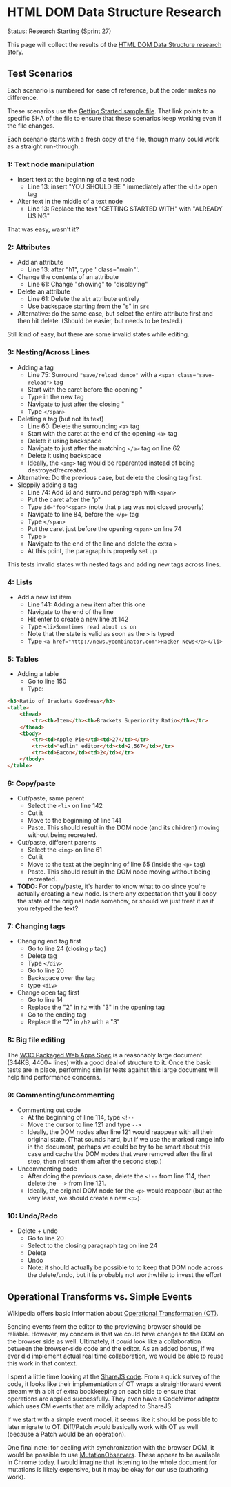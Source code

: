# HTML DOM Data Structure Research #

Status: Research Starting (Sprint 27)

This page will collect the results of the [HTML DOM Data Structure research story](https://trello.com/card/5-research-data-structure-for-html-dom-edit-mapping/4f90a6d98f77505d7940ce88/844).

## Test Scenarios ##

Each scenario is numbered for ease of reference, but the order makes no difference.

These scenarios use the [Getting Started sample file](https://github.com/adobe/brackets/blob/f482326997f4b6e09a2640c770dbd915c81851a3/samples/root/Getting%20Started/index.html). That link points to a specific SHA of the file to ensure that these scenarios keep working even if the file changes.

Each scenario starts with a fresh copy of the file, though many could work as a straight run-through.

### 1: Text node manipulation

* Insert text at the beginning of a text node
    * Line 13: insert "YOU SHOULD BE " immediately after the `<h1>` open tag
* Alter text in the middle of a text node
    * Line 13: Replace the text "GETTING STARTED WITH" with "ALREADY USING"

That was easy, wasn't it?

### 2: Attributes

* Add an attribute
    * Line 13: after "h1", type ' class="main"'.
* Change the contents of an attribute
    * Line 61: Change "showing" to "displaying"
* Delete an attribute
    * Line 61: Delete the `alt` attribute entirely
    * Use backspace starting from the "s" in `src`
* Alternative: do the same case, but select the entire attribute first and then hit delete. (Should be easier, but needs to be tested.)

Still kind of easy, but there are some invalid states while editing.

### 3: Nesting/Across Lines

* Adding a tag
    * Line 75: Surround `"save/reload dance"` with a `<span class="save-reload">` tag
    * Start with the caret before the opening "
    * Type in the new tag
    * Navigate to just after the closing "
    * Type `</span>`
* Deleting a tag (but not its text)
    * Line 60: Delete the surrounding `<a>` tag
    * Start with the caret at the end of the opening `<a>` tag
    * Delete it using backspace
    * Navigate to just after the matching `</a>` tag on line 62
    * Delete it using backspace
    * Ideally, the `<img>` tag would be reparented instead of being destroyed/recreated.
* Alternative: Do the previous case, but delete the closing tag first.
* Sloppily adding a tag
    * Line 74: Add `id` and surround paragraph with `<span>`
    * Put the caret after the "p"
    * Type `id="foo"<span>` (note that `p` tag was not closed properly)
    * Navigate to line 84, before the `</p>` tag
    * Type `</span>`
    * Put the caret just before the opening `<span>` on line 74
    * Type `>`
    * Navigate to the end of the line and delete the extra `>`
    * At this point, the paragraph is properly set up

This tests invalid states with nested tags and adding new tags across lines.

### 4: Lists

* Add a new list item
    * Line 141: Adding a new item after this one
    * Navigate to the end of the line
    * Hit enter to create a new line at 142
    * Type `<li>Sometimes read about us on `
    * Note that the state is valid as soon as the `>` is typed
    * Type `<a href="http://news.ycombinator.com">Hacker News</a></li>`

### 5: Tables

* Adding a table
    * Go to line 150
    * Type:

```html
<h3>Ratio of Brackets Goodness</h3>
<table>
    <thead>
        <tr><th>Item</th><th>Brackets Superiority Ratio</th></tr>
    </thead>
    <tbody>
        <tr><td>Apple Pie</td><td>27</td></tr>
        <tr><td>"edlin" editor</td><td>2,567</td></tr>
        <tr><td>Bacon</td><td>2</td></tr>
    </tbody>
</table>
```

### 6: Copy/paste

* Cut/paste, same parent
    * Select the `<li>` on line 142
    * Cut it
    * Move to the beginning of line 141
    * Paste. This should result in the DOM node (and its children) moving without being recreated.
* Cut/paste, different parents
    * Select the `<img>` on line 61
    * Cut it
    * Move to the text at the beginning of line 65 (inside the `<p>` tag)
    * Paste. This should result in the DOM node moving without being recreated.
* **TODO:** For copy/paste, it's harder to know what to do since you're actually creating a new node. Is there any expectation that you'll copy the state of the original node somehow, or should we just treat it as if you retyped the text?

### 7: Changing tags

* Changing end tag first
    * Go to line 24 (closing `p` tag)
    * Delete tag
    * Type `</div>`
    * Go to line 20
    * Backspace over the tag
    * type `<div>`
* Change open tag first
    * Go to line 14
    * Replace the "2" in `h2` with "3" in the opening tag
    * Go to the ending tag
    * Replace the "2" in `/h2` with a "3"

### 8: Big file editing

The [W3C Packaged Web Apps Spec](http://www.w3.org/TR/2012/REC-widgets-20121127/) is a reasonably large document (344KB, 4400+ lines) with a good deal of structure to it. Once the basic tests are in place, performing similar tests against this large document will help find performance concerns.

### 9: Commenting/uncommenting

* Commenting out code
    * At the beginning of line 114, type `<!--`
    * Move the cursor to line 121 and type `-->`
    * Ideally, the DOM nodes after line 121 would reappear with all their original state. (That sounds hard, but if we use the marked range info in the document, perhaps we could be try to be smart about this case and cache the DOM nodes that were removed after the first step, then reinsert them after the second step.)
* Uncommenting code
    * After doing the previous case, delete the `<!--` from line 114, then delete the `-->` from line 121.
    * Ideally, the original DOM node for the `<p>` would reappear (but at the very least, we should create a new `<p>`).

### 10: Undo/Redo ###

* Delete + undo
    * Go to line 20
    * Select to the closing paragraph tag on line 24
    * Delete
    * Undo
    * Note: it should actually be possible to to keep that DOM node across the delete/undo, but it is probably not worthwhile to invest the effort

## Operational Transforms vs. Simple Events ##

Wikipedia offers basic information about [Operational Transformation (OT)](http://en.wikipedia.org/wiki/Operational_transformation).

Sending events from the editor to the previewing browser should be reliable. However, my concern is that we could have changes to the DOM on the browser side as well. Ultimately, it *could* look like a collaboration between the browser-side code and the editor. As an added bonus, if we ever did implement actual real time collaboration, we would be able to reuse this work in that context.

I spent a little time looking at the [ShareJS code](https://github.com/share/ShareJS). From a quick survey of the code, it looks like their implementation of OT wraps a straightforward event stream with a bit of extra bookkeeping on each side to ensure that operations are applied successfully. They even have a CodeMirror adapter which uses CM events that are mildly adapted to ShareJS.

If we start with a simple event model, it seems like it should be possible to later migrate to OT. Diff/Patch would basically work with OT as well (because a Patch would be an operation).

One final note: for dealing with synchronization with the browser DOM, it would be possible to use [MutationObservers](https://developer.mozilla.org/en-US/docs/Web/API/MutationObserver). These appear to be available in Chrome today. I would imagine that listening to the whole document for mutations is likely expensive, but it may be okay for our use (authoring work).